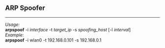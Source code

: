 ## ARP Spoofer
***
<i>Usage:</i><br>
<b>arpspoof</b> -i <i>interface</i> -t <i>target_ip</i> -s <i>spoofing_host</i> [-l <i>interval</i>]<br>
<i>Example:</i><br>
<b>arpspoof</b> -i wlan0 -t 192.168.0.101 -s 192.168.0.1
